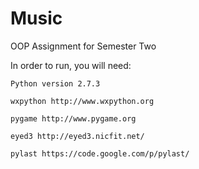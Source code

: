 Music
=====

OOP Assignment for Semester Two

In order to run, you will need:
	
	Python version 2.7.3
	
	wxpython http://www.wxpython.org
	
	pygame http://www.pygame.org
	
	eyed3 http://eyed3.nicfit.net/
	
	pylast https://code.google.com/p/pylast/
